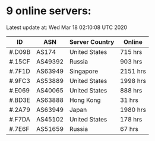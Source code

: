 # 9 online servers:

Latest update at: Wed Mar 18 02:10:08 UTC 2020

| ID | ASN | Server Country | Online |
| -- | --- | -------------- | ------ |
| #.D09B | AS174 | United States | 715 hrs |
| #.15CF | AS49392 | Russia | 903 hrs |
| #.7F1D | AS63949 | Singapore | 2151 hrs |
| #.9FC3 | AS53889 | United States | 1998 hrs |
| #.E069 | AS40065 | United States | 888 hrs |
| #.BD3E | AS63888 | Hong Kong | 31 hrs |
| #.2A79 | AS63949 | Japan | 1980 hrs |
| #.F7DA | AS45102 | United States | 178 hrs |
| #.7E6F | AS51659 | Russia | 67 hrs |

